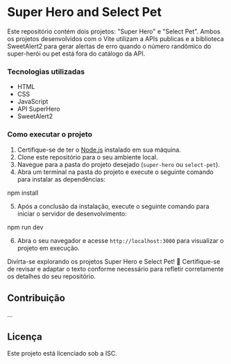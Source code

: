 # Super Hero and Select Pet

Este repositório contém dois projetos: "Super Hero" e "Select Pet". Ambos os projetos desenvolvidos com o Vite utilizam a APIs publicas e a biblioteca SweetAlert2 para gerar alertas de erro quando o número randômico do super-herói ou pet está fora do catálogo da API.

### Tecnologias utilizadas

- HTML
- CSS
- JavaScript
- API SuperHero
- SweetAlert2

### Como executar o projeto

1. Certifique-se de ter o [Node.js](https://nodejs.org) instalado em sua máquina.
2. Clone este repositório para o seu ambiente local.
3. Navegue para a pasta do projeto desejado (`super-hero` ou `select-pet`).
4. Abra um terminal na pasta do projeto e execute o seguinte comando para instalar as dependências:

npm install

5. Após a conclusão da instalação, execute o seguinte comando para iniciar o servidor de desenvolvimento:

npm run dev

6. Abra o seu navegador e acesse `http://localhost:3000` para visualizar o projeto em execução.

Divirta-se explorando os projetos Super Hero e Select Pet! 🚀
Certifique-se de revisar e adaptar o texto conforme necessário para refletir corretamente os detalhes do seu repositório.

## Contribuição

...

## Licença

Este projeto está licenciado sob a ISC.
